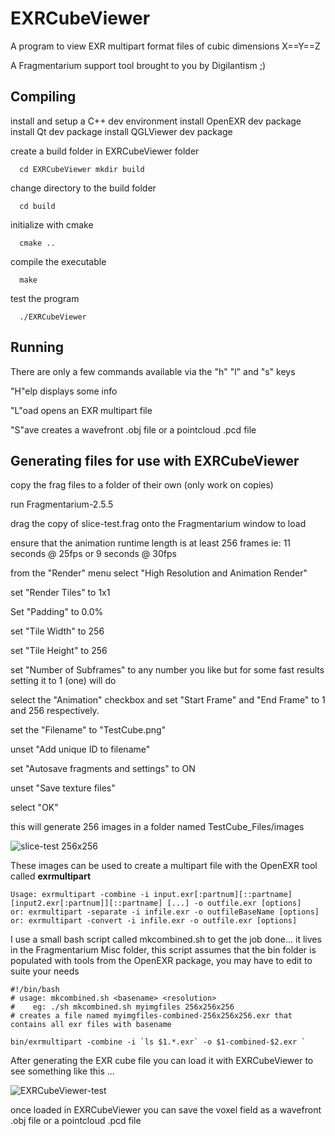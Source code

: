 # EXRCubeViewer
A program to view EXR multipart format files of cubic dimensions X==Y==Z

A Fragmentarium support tool brought to you by Digilantism ;)

## Compiling

install and setup a C++ dev environment
install OpenEXR dev package
install Qt dev package
install QGLViewer dev package

create a build folder in EXRCubeViewer folder

`  cd EXRCubeViewer
  mkdir build`

change directory to the build folder

`  cd build`

initialize with cmake

`  cmake ..`

compile the executable

`  make`

test the program

`  ./EXRCubeViewer`

## Running
There are only a few commands available via the "h" "l" and "s" keys

 "H"elp displays some info
 
 "L"oad opens an EXR multipart file
 
 "S"ave creates a wavefront .obj file or a pointcloud .pcd file
 

## Generating files for use with EXRCubeViewer

copy the frag files to a folder of their own (only work on copies)

run Fragmentarium-2.5.5

drag the copy of slice-test.frag onto the Fragmentarium window to load

ensure that the animation runtime length is at least 256 frames ie: 11 seconds @ 25fps or 9 seconds @ 30fps

from the "Render" menu select "High Resolution and Animation Render"

set "Render Tiles" to 1x1

Set "Padding" to 0.0%

set "Tile Width" to 256

set "Tile Height" to 256

set "Number of Subframes" to any number you like but for some fast results setting it to 1 (one) will do

select the "Animation" checkbox and set "Start Frame" and "End Frame" to 1 and 256 respectively.

set the "Filename" to "TestCube.png"

unset "Add unique ID to filename"

set "Autosave fragments and settings" to ON

unset "Save texture files"

select "OK"


this will generate 256 images in a folder named TestCube_Files/images

![slice-test 256x256](https://user-images.githubusercontent.com/4978723/123578379-8e6e8b00-d78a-11eb-9e47-a75b8a94b0cf.gif)

These images can be used to create a multipart file with the OpenEXR tool called **exrmultipart**

    Usage: exrmultipart -combine -i input.exr[:partnum][::partname] [input2.exr[:partnum]][::partname] [...] -o outfile.exr [options]
    or: exrmultipart -separate -i infile.exr -o outfileBaseName [options]
    or: exrmultipart -convert -i infile.exr -o outfile.exr [options]

I use a small bash script called mkcombined.sh to get the job done... it lives in the Fragmentarium Misc folder, this script assumes that the bin folder is populated with tools from the OpenEXR package, you may have to edit to suite your needs

    #!/bin/bash
    # usage: mkcombined.sh <basename> <resolution>
    #    eg: ./sh mkcombined.sh myimgfiles 256x256x256
    # creates a file named myimgfiles-combined-256x256x256.exr that contains all exr files with basename
    
    bin/exrmultipart -combine -i `ls $1.*.exr` -o $1-combined-$2.exr `

After generating the EXR cube file you can load it with EXRCubeViewer to see something like this ...

![EXRCubeViewer-test](https://user-images.githubusercontent.com/4978723/123578172-199b5100-d78a-11eb-9b3d-d1e8046b93a3.gif)

once loaded in EXRCubeViewer you can save the voxel field as a wavefront .obj file or a pointcloud .pcd file
